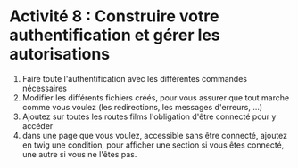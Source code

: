 # Activité 8 : Construire votre authentification et gérer les autorisations

1. Faire toute l'authentification avec les différentes commandes nécessaires
2. Modifier les différents fichiers créés, pour vous assurer que tout marche comme vous voulez (les redirections, les messages d'erreurs, ...)
3. Ajoutez sur toutes les routes films l'obligation d'être connecté pour y accéder
4. dans une page que vous voulez, accessible sans être connecté, ajoutez en twig une condition, pour afficher une section si vous êtes connecté, une autre si vous ne l'êtes pas.